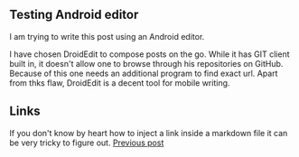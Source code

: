 ## Testing Android editor

I am trying to write this post using an Android editor.

I have chosen DroidEdit to compose posts on the go. While it has GIT client built in, it doesn't allow one to browse through his repositories on GitHub. Because of this one needs an additional program to find exact url. Apart from thks flaw, DroidEdit is a decent tool for mobile writing.

## Links
If you don't know by heart how to inject a link inside a markdown file it can be very tricky to figure out.
[Previous post](http://constpetrov.github.io/blog)